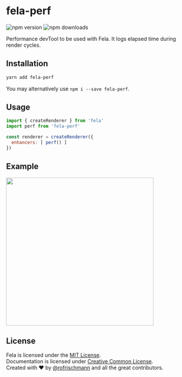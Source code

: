 # fela-perf

<img alt="npm version" src="https://badge.fury.io/js/fela-perf.svg"> <img alt="npm downloads" src="https://img.shields.io/npm/dm/fela-perf.svg">

Performance devTool to be used with Fela. It logs elapsed time during render cycles.

## Installation
```sh
yarn add fela-perf
```
You may alternatively use `npm i --save fela-perf`.

## Usage
```javascript
import { createRenderer } from 'fela'
import perf from 'fela-perf'

const renderer = createRenderer({
  enhancers: [ perf() ]
})
```

## Example
<img width="400" src="preview.png">

## License
Fela is licensed under the [MIT License](http://opensource.org/licenses/MIT).<br>
Documentation is licensed under [Creative Common License](http://creativecommons.org/licenses/by/4.0/).<br>
Created with ♥ by [@rofrischmann](http://rofrischmann.de) and all the great contributors.

